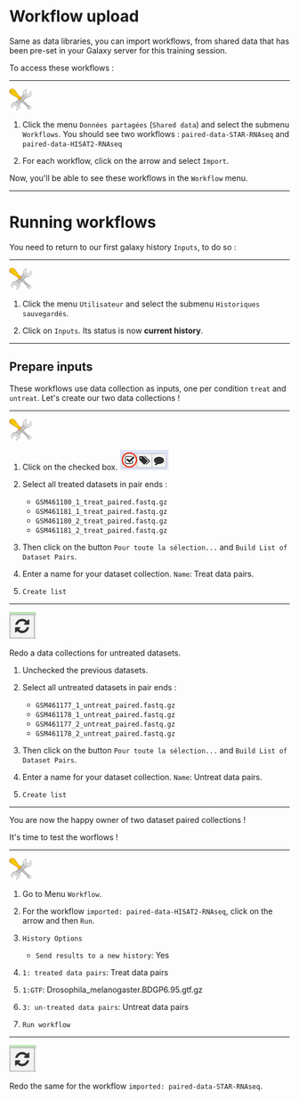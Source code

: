 # Workflow upload

Same as data libraries, you can import workflows, from shared data that has been pre-set in your Galaxy server for this training session.

To access these workflows :

----
  ![](images/tool_small.png)
  
  1. Click the menu `Données partagées` (`Shared data`) and select the submenu
  `Workflows`. You should see two workflows : `paired-data-STAR-RNAseq` and `paired-data-HISAT2-RNAseq`
  
  2. For each workflow, click on the arrow and select `Import`.


Now, you'll be able to see these workflows in the `Workflow` menu.

----

# Running workflows

You need to return to our first galaxy history `Inputs`, to do so :

----
  ![](images/tool_small.png)
  
  1. Click the menu `Utilisateur` and select the submenu
  `Historiques sauvegardés`.
  
  2. Click on `Inputs`. Its status is now **current history**. 

----

## Prepare inputs

These workflows use data collection as inputs, one per condition `treat` and `untreat`. Let's create our two data collections !

----
  ![](images/tool_small.png)
  
  1. Click on the checked box. ![](images/checked-box.png)
  
  2. Select all treated datasets in pair ends :
      - `GSM461180_1_treat_paired.fastq.gz`
      - `GSM461181_1_treat_paired.fastq.gz`
      - `GSM461180_2_treat_paired.fastq.gz`
      - `GSM461181_2_treat_paired.fastq.gz`
  
  3. Then click on the button `Pour toute la sélection...` and `Build List of Dataset Pairs`.
  
  4. Enter a name for your dataset collection. `Name`: Treat data pairs. 
  
  5. `Create list`

----
![](images/redo.png)

  Redo a data collections for untreated datasets.
  
  1. Unchecked the previous datasets.
  
  2. Select all untreated datasets in pair ends :
      - `GSM461177_1_untreat_paired.fastq.gz`
      - `GSM461178_1_untreat_paired.fastq.gz`
      - `GSM461177_2_untreat_paired.fastq.gz`
      - `GSM461178_2_untreat_paired.fastq.gz`

  3. Then click on the button `Pour toute la sélection...` and `Build List of Dataset Pairs`.
  
  4. Enter a name for your dataset collection. `Name`: Untreat data pairs. 
  
  5. `Create list`

----

You are now the happy owner of two dataset paired collections ! 

It's time to test the worflows !

----
  ![](images/tool_small.png)
  
  1. Go to Menu `Workflow`.
  
  2. For the workflow `imported: paired-data-HISAT2-RNAseq`, click on the arrow and then `Run`.
  
  3. `History Options`
      - `Send results to a new history`: Yes
  
  4. `1: treated data pairs`: Treat data pairs
  
  5. `1:GTF`: Drosophila_melanogaster.BDGP6.95.gtf.gz
    
  6. `3: un-treated data pairs`: Untreat data pairs
  
  7. `Run workflow`

----

![](images/redo.png)

  Redo the same for the workflow `imported: paired-data-STAR-RNAseq`.
